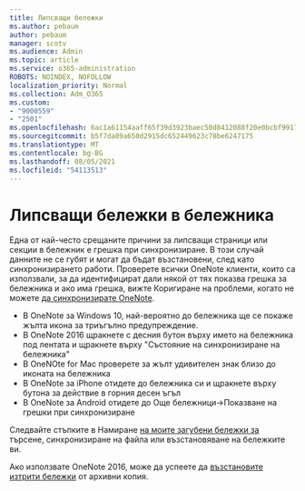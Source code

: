 ```yaml
---
title: Липсващи бележки
ms.author: pebaum
author: pebaum
manager: scotv
ms.audience: Admin
ms.topic: article
ms.service: o365-administration
ROBOTS: NOINDEX, NOFOLLOW
localization_priority: Normal
ms.collection: Adm_O365
ms.custom:
- "9000559"
- "2501"
ms.openlocfilehash: 6ac1a61154aaff65f39d3923baec50d8412088f20e0bcbf991724bb6fa469d62
ms.sourcegitcommit: b5f7da89a650d2915dc652449623c78be6247175
ms.translationtype: MT
ms.contentlocale: bg-BG
ms.lasthandoff: 08/05/2021
ms.locfileid: "54113513"
---
```

# <a name="missing-notes-in-notebook"></a>Липсващи бележки в бележника

Една от най-често срещаните причини за липсващи страници или секции в бележник е грешка при синхронизиране. В този случай данните не се губят и могат да бъдат възстановени, след като синхронизирането работи. Проверете всички OneNote клиенти, които са използвали, за да идентифицират дали някой от тях показва грешка за бележника и ако има грешка, вижте Коригиране на проблеми, когато не можете [да синхронизирате OneNote](https://support.office.com/article/299495ef-66d1-448f-90c1-b785a6968d45).

- В OneNote за Windows 10, най-вероятно до бележника ще се покаже жълта икона за триъгълно предупреждение.
- В OneNote 2016 щракнете с десния бутон върху името на бележника под лентата и щракнете върху "Състояние на синхронизиране на бележника"
- В OneNOte for Mac проверете за жълт удивителен знак близо до иконата на бележника
- В OneNote за iPhone отидете до бележника си и щракнете върху бутона за действие в горния десен ъгъл
- В OneNote за Android отидете до Още бележници->Показване на грешки при синхронизиране

Следвайте стъпките в Намиране [на моите загубени бележки за](https://support.office.com/article/32cb2bd7-afe7-44d2-a711-398a88421287) търсене, синхронизиране на файла или възстановяване на бележките ви.

Ако използвате OneNote 2016, може да успеете да [възстановите изтрити бележки](https://support.office.com/article/32ed1036-74fd-4c21-bc28-033a486e6b14) от архивни копия.